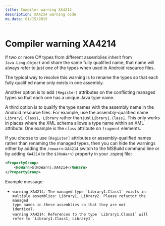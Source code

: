 ```yaml
---
title: Compiler warning XA4214
description: XA4214 warning code
ms.date: 01/15/2019
---
```

# Compiler warning XA4214

If two or more C# types from different assemblies inherit from
`Java.Lang.Object` and share the same fully qualified name, that name will
always refer to just *one* of the types when used in Android resource files.

The typical way to resolve this warning is to rename the types so that each
fully qualified name only exists in one assembly.

Another option is to add `[Register]` attributes on the conflicting managed
types so that each one has a unique Java type name.

A third option is to qualify the type names with the assembly name in the
Android resource files.  For example, use the assembly-qualified name
`Library1.Class1, Library` rather than just `Library1.Class1`.  This only works
in places where the XML schema allows a type name within an XML attribute.  One
example is the `class` attribute on `fragment` elements.

If you choose to use `[Register]` attributes or assembly-qualified names rather
than renaming the managed types, then you can hide the warnings either by adding
the `/nowarn:XA4214` switch to the MSBuild command line or by adding `XA4214` to
the `$(NoWarn)` property in your .csproj file:

```xml
<PropertyGroup>
    <NoWarn>$(NoWarn);XA4214</NoWarn>
</PropertyGroup>
```

Example message:

  * <code>warning XA4214: The managed type \`Library1.Class1\` exists in multiple assemblies: Library1, Library2. Please refactor the managed type names in these assemblies so that they are not identical.</code>  
    <code>warning XA4214: References to the type \`Library1.Class1\` will refer to \`Library1.Class1, Library1\`.</code>
